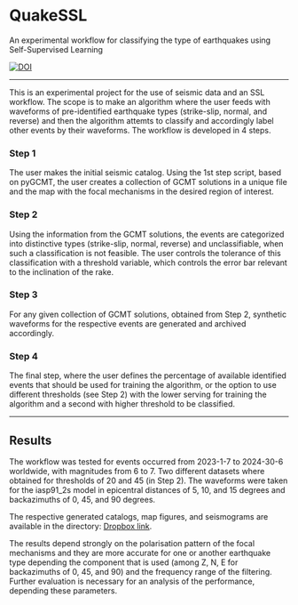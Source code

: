 # QuakeSSL
An experimental workflow for classifying the type of earthquakes using Self-Supervised Learning

<a href="https://doi.org/10.5281/zenodo.14015592"><img src="https://zenodo.org/badge/881168551.svg" alt="DOI"></a>

---------------------------------

This is an experimental project for the use of seismic data and an SSL workflow. The scope is to make an algorithm where the user feeds with waveforms of pre-identified earthquake types (strike-slip, normal, and reverse) and then the algorithm attemts to classify and accordingly label other events by their waveforms. The workflow is developed in 4 steps.

### Step 1

The user makes the initial seismic catalog. Using the 1st step script, based on pyGCMT, the user creates a collection of GCMT solutions in a unique file and the map with the focal mechanisms in the desired region of interest.

### Step 2

Using the information from the GCMT solutions, the events are categorized into distinctive types (strike-slip, normal, reverse) and unclassifiable, when such a classification is not feasible. The user controls the tolerance of this classification with a threshold variable, which controls the error bar relevant to the inclination of the rake.

### Step 3

For any given collection of GCMT solutions, obtained from Step 2, synthetic waveforms for the respective events are generated and archived accordingly.

### Step 4

The final step, where the user defines the percentage of available identified events that should be used for training the algorithm, or the option to use different thresholds (see Step 2) with the lower serving for training the algorithm and a second with higher threshold to be classified. 

----------------------------------

## Results

The workflow was tested for events occurred from 2023-1-7 to 2024-30-6 worldwide, with magnitudes from 6 to 7. Two different datasets where obtained for thresholds of 20 and 45 (in Step 2). The waveforms were taken for the iasp91_2s model in epicentral distances of 5, 10, and 15 degrees and backazimuths of 0, 45, and 90 degrees.

The respective generated catalogs, map figures, and seismograms are available in the directory: [Dropbox link](https://www.dropbox.com/scl/fo/bs5cx8jwss07eooz1u0cl/AJjOaEbZwBY_aG0AT4tHcaA?rlkey=am9ab5m22tks7sb9g26gjdvo8&dl=0).

The results depend strongly on the polarisation pattern of the focal mechanisms and they are more accurate for one or another earthquake type depending the component that is used (among Z, N, E for backazimuths of 0, 45, and 90) and the frequency range of the filtering. Further evaluation is necessary for an analysis of the performance, depending these parameters.
